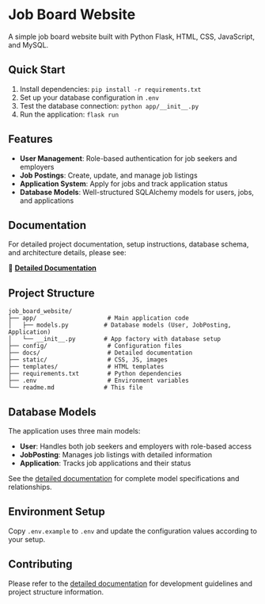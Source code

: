 # Job Board Website

A simple job board website built with Python Flask, HTML, CSS, JavaScript, and MySQL.

## Quick Start

1. Install dependencies: `pip install -r requirements.txt`
2. Set up your database configuration in `.env`
3. Test the database connection: `python app/__init__.py`
4. Run the application: `flask run`

## Features

- **User Management**: Role-based authentication for job seekers and employers
- **Job Postings**: Create, update, and manage job listings
- **Application System**: Apply for jobs and track application status
- **Database Models**: Well-structured SQLAlchemy models for users, jobs, and applications

## Documentation

For detailed project documentation, setup instructions, database schema, and architecture details, please see:

📖 **[Detailed Documentation](docs/detailed_explanation.md)**

## Project Structure

```
job_board_website/
├── app/                    # Main application code
│   ├── models.py          # Database models (User, JobPosting, Application)
│   └── __init__.py        # App factory with database setup
├── config/                 # Configuration files
├── docs/                   # Detailed documentation
├── static/                 # CSS, JS, images
├── templates/              # HTML templates
├── requirements.txt        # Python dependencies
├── .env                    # Environment variables
└── readme.md              # This file
```

## Database Models

The application uses three main models:
- **User**: Handles both job seekers and employers with role-based access
- **JobPosting**: Manages job listings with detailed information
- **Application**: Tracks job applications and their status

See the [detailed documentation](docs/detailed_explanation.md#database-models) for complete model specifications and relationships.

## Environment Setup

Copy `.env.example` to `.env` and update the configuration values according to your setup.

## Contributing

Please refer to the [detailed documentation](docs/detailed_explanation.md) for development guidelines and project structure information.